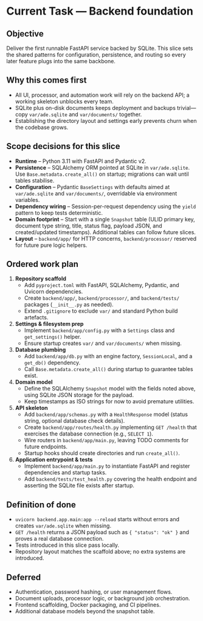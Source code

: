 # Current Task — Backend foundation

## Objective
Deliver the first runnable FastAPI service backed by SQLite. This slice sets the shared patterns for configuration, persistence,
and routing so every later feature plugs into the same backbone.

## Why this comes first
- All UI, processor, and automation work will rely on the backend API; a working skeleton unblocks every team.
- SQLite plus on-disk documents keeps deployment and backups trivial—copy `var/ade.sqlite` and `var/documents/` together.
- Establishing the directory layout and settings early prevents churn when the codebase grows.

## Scope decisions for this slice
- **Runtime** – Python 3.11 with FastAPI and Pydantic v2.
- **Persistence** – SQLAlchemy ORM pointed at SQLite in `var/ade.sqlite`. Use `Base.metadata.create_all()` on startup; migrations
  can wait until tables stabilise.
- **Configuration** – Pydantic `BaseSettings` with defaults aimed at `var/ade.sqlite` and `var/documents/`, overridable via
  environment variables.
- **Dependency wiring** – Session-per-request dependency using the `yield` pattern to keep tests deterministic.
- **Domain footprint** – Start with a single `Snapshot` table (ULID primary key, document type string, title, status flag,
  payload JSON, and created/updated timestamps). Additional tables can follow future slices.
- **Layout** – `backend/app/` for HTTP concerns, `backend/processor/` reserved for future pure logic helpers.

## Ordered work plan
1. **Repository scaffold**
   - Add `pyproject.toml` with FastAPI, SQLAlchemy, Pydantic, and Uvicorn dependencies.
   - Create `backend/app/`, `backend/processor/`, and `backend/tests/` packages (`__init__.py` as needed).
   - Extend `.gitignore` to exclude `var/` and standard Python build artefacts.
2. **Settings & filesystem prep**
   - Implement `backend/app/config.py` with a `Settings` class and `get_settings()` helper.
   - Ensure startup creates `var/` and `var/documents/` when missing.
3. **Database plumbing**
   - Add `backend/app/db.py` with an engine factory, `SessionLocal`, and a `get_db()` dependency.
   - Call `Base.metadata.create_all()` during startup to guarantee tables exist.
4. **Domain model**
   - Define the SQLAlchemy `Snapshot` model with the fields noted above, using SQLite JSON storage for the payload.
   - Keep timestamps as ISO strings for now to avoid premature utilities.
5. **API skeleton**
   - Add `backend/app/schemas.py` with a `HealthResponse` model (status string, optional database check details).
   - Create `backend/app/routes/health.py` implementing `GET /health` that exercises the database connection (e.g., `SELECT 1`).
   - Wire routers in `backend/app/main.py`, leaving TODO comments for future endpoints.
   - Startup hooks should create directories and run `create_all()`.
6. **Application entrypoint & tests**
   - Implement `backend/app/main.py` to instantiate FastAPI and register dependencies and startup tasks.
   - Add `backend/tests/test_health.py` covering the health endpoint and asserting the SQLite file exists after startup.

## Definition of done
- `uvicorn backend.app.main:app --reload` starts without errors and creates `var/ade.sqlite` when missing.
- `GET /health` returns a JSON payload such as `{ "status": "ok" }` and proves a real database connection.
- Tests introduced in this slice pass locally.
- Repository layout matches the scaffold above; no extra systems are introduced.

## Deferred
- Authentication, password hashing, or user management flows.
- Document uploads, processor logic, or background job orchestration.
- Frontend scaffolding, Docker packaging, and CI pipelines.
- Additional database models beyond the snapshot table.
